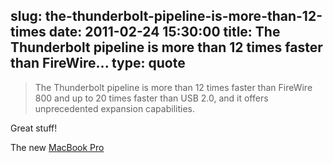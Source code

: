 slug: the-thunderbolt-pipeline-is-more-than-12-times
date: 2011-02-24 15:30:00
title: The Thunderbolt pipeline is more than 12 times faster than FireWire...
type: quote
---

> The Thunderbolt pipeline is more than 12 times faster than FireWire 800 and up to 20 times faster than USB 2.0, and it offers unprecedented expansion capabilities.

Great stuff!

 The new [MacBook Pro](http://www.apple.com/macbookpro/features.html)
